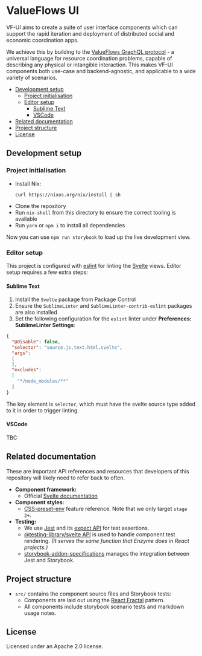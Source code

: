 # ValueFlows UI

VF-UI aims to create a suite of user interface components which can support the rapid iteration and deployment of distributed social and economic coordination apps.

We achieve this by building to the [ValueFlows GraphQL protocol](https://github.com/valueflows/vf-graphql/) - a universal language for resource coordination problems, capable of describing any physical or intangible interaction. This makes VF-UI components both use-case and backend-agnostic, and applicable to a wide variety of scenarios.

<!-- MarkdownTOC -->

- [Development setup](#development-setup)
	- [Project initialisation](#project-initialisation)
	- [Editor setup](#editor-setup)
		- [Sublime Text](#sublime-text)
		- [VSCode](#vscode)
- [Related documentation](#related-documentation)
- [Project structure](#project-structure)
- [License](#license)

<!-- /MarkdownTOC -->


## Development setup

### Project initialisation

- Install Nix:  
  ```
  curl https://nixos.org/nix/install | sh
  ```
- Clone the repository
- Run `nix-shell` from this directory to ensure the correct tooling is available
- Run `yarn` or `npm i` to install all dependencies

Now you can use `npm run storybook` to load up the live development view.

### Editor setup

This project is configured with [eslint](https://eslint.org/) for linting the [Svelte]() views. Editor setup requires a few extra steps:

#### Sublime Text

1. Install the `Svelte` package from Package Control
2. Ensure the `SublimeLinter` and `SublimeLinter-contrib-eslint` packages are also installed
3. Set the following configuration for the `eslint` linter under **Preferences: SublimeLinter Settings**:

```json
{
  "@disable": false,
  "selector": "source.js,text.html.svelte",
  "args":
  [
  ],
  "excludes":
  [
    "*/node_modules/**"
  ]
}
```

The key element is `selector`, which must have the svelte source type added to it in order to trigger linting.

#### VSCode

TBC





## Related documentation

These are important API references and resources that developers of this repository will likely need to refer back to often.

- **Component framework:**
	- Official [Svelte documentation](https://svelte.dev/docs)
- **Component styles:**
	- [CSS-preset-env](https://preset-env.cssdb.org/features) feature reference. Note that we only target `stage 2+`.
- **Testing:**
	- We use [Jest](https://jestjs.io/docs/en/) and its [expect API](https://jestjs.io/docs/en/expect.html) for test assertions.
	- [@testing-library/svelte API](https://testing-library.com/docs/svelte-testing-library/api) is used to handle component test rendering. *(It serves the same function that Enzyme does in React projects.)*
	- [storybook-addon-specifications](https://www.npmjs.com/package/storybook-addon-specifications) manages the integration between Jest and Storybook.





## Project structure

- `src/` contains the component source files and Storybook tests:
	- Components are laid out using the [React Fractal](https://hackernoon.com/fractal-a-react-app-structure-for-infinite-scale-4dab943092af) pattern.
	- All components include storybook scenario tests and markdown usage notes.




## License

Licensed under an Apache 2.0 license.
